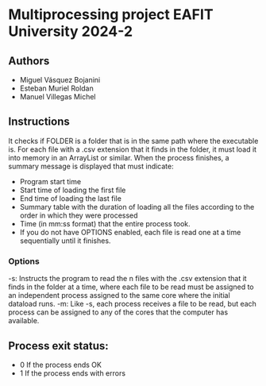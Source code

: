# Multiprocessing project EAFIT University 2024-2

## Authors
- Miguel Vásquez Bojanini
- Esteban Muriel Roldan
- Manuel Villegas Michel

## Instructions

It checks if FOLDER is a folder that is in the same path where the executable is. For each file with a .csv extension that it finds in the folder, it must load it into memory in an ArrayList or similar. When the process finishes, a summary message is displayed that must indicate:

- Program start time
- Start time of loading the first file
- End time of loading the last file
- Summary table with the duration of loading all the files according to the order in which they were processed
- Time (in mm:ss format) that the entire process took.
- If you do not have OPTIONS enabled, each file is read one at a time sequentially until it finishes.

### Options
-s: Instructs the program to read the n files with the .csv extension that it finds in the folder at a time, where each file to be read must be assigned to an independent process assigned to the same core where the initial dataload runs.
-m: Like -s, each process receives a file to be read, but each process can be assigned to any of the cores that the computer has available.

## Process exit status:
- 0 If the process ends OK
- 1 If the process ends with errors